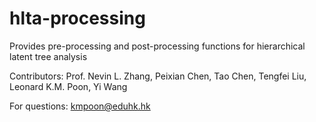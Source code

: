 # hlta-processing
Provides pre-processing and post-processing functions for hierarchical latent tree analysis

Contributors: Prof. Nevin L. Zhang, Peixian Chen, Tao Chen, Tengfei Liu, Leonard K.M. Poon, Yi Wang

For questions: kmpoon@eduhk.hk

